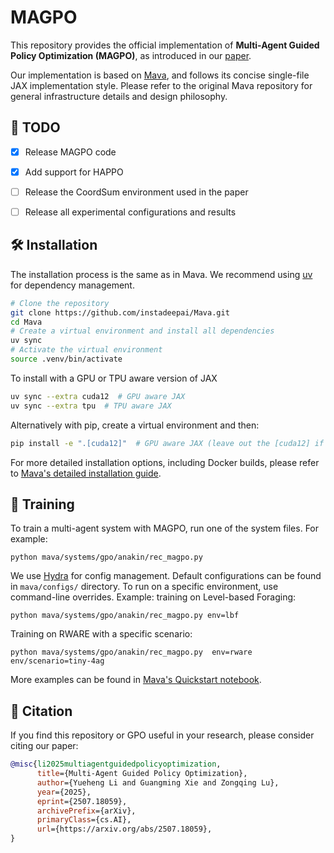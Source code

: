 # MAGPO
This repository provides the official implementation of **Multi-Agent Guided Policy Optimization (MAGPO)**, as introduced in our [paper](http://arxiv.org/abs/2507.18059).

Our implementation is based on [Mava](https://github.com/instadeepai/Mava), and follows its concise single-file JAX implementation style. Please refer to the original Mava repository for general infrastructure details and design philosophy.

## 📌 TODO

- [x] Release MAGPO code
- [x] Add support for HAPPO
- [ ] Release the CoordSum environment used in the paper
- [ ] Release all experimental configurations and results


## 🛠️ Installation

The installation process is the same as in Mava. We recommend using [uv](https://docs.astral.sh/uv/) for dependency management.

```bash
# Clone the repository
git clone https://github.com/instadeepai/Mava.git
cd Mava
# Create a virtual environment and install all dependencies
uv sync
# Activate the virtual environment
source .venv/bin/activate
```

To install with a GPU or TPU aware version of JAX

```bash
uv sync --extra cuda12  # GPU aware JAX
uv sync --extra tpu  # TPU aware JAX
```

Alternatively with pip, create a virtual environment and then:

```bash
pip install -e ".[cuda12]"  # GPU aware JAX (leave out the [cuda12] if you don't have a GPU or are on Mac)
```

For more detailed installation options, including Docker builds, please refer to [Mava's detailed installation guide](https://github.com/instadeepai/Mava/blob/develop/docs/DETAILED_INSTALL.md).

## 🚀 Training
To train a multi-agent system with MAGPO, run one of the system files. For example:
```
python mava/systems/gpo/anakin/rec_magpo.py
```
We use [Hydra](https://github.com/facebookresearch/hydra) for config management. 
Default configurations can be found in `mava/configs/` directory. 
To run on a specific environment, use command-line overrides. Example: training on Level-based Foraging:
```
python mava/systems/gpo/anakin/rec_magpo.py env=lbf
```
Training on RWARE with a specific scenario:
```
python mava/systems/gpo/anakin/rec_magpo.py  env=rware env/scenario=tiny-4ag
```
More examples can be found in [Mava's Quickstart notebook](https://github.com/instadeepai/Mava/blob/develop/examples/Quickstart.ipynb).

## 📖 Citation
If you find this repository or GPO useful in your research, please consider citing our paper:
```bibtex
@misc{li2025multiagentguidedpolicyoptimization,
      title={Multi-Agent Guided Policy Optimization}, 
      author={Yueheng Li and Guangming Xie and Zongqing Lu},
      year={2025},
      eprint={2507.18059},
      archivePrefix={arXiv},
      primaryClass={cs.AI},
      url={https://arxiv.org/abs/2507.18059}, 
}
```

